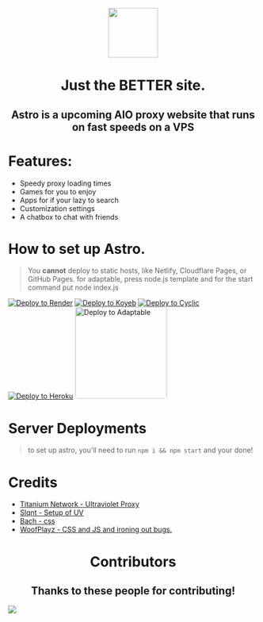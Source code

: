 <p align="center"><img src="https://github.com/GalacticNetwork/astro/blob/main/public/images/astrobanner.png?raw=true" height="100">
</p>
<h1 align="center"><strong>Just the BETTER site.</strong></h1>
<h2 align="center">Astro is a upcoming AIO proxy website that runs on fast speeds on a VPS</h2>

# Features:
- Speedy proxy loading times
- Games for you to enjoy
- Apps for if your lazy to search
- Customization settings
- A chatbox to chat with friends

# How to set up Astro.
> You **cannot** deploy to static hosts, like Netlify, Cloudflare Pages, or GitHub Pages.
> for adaptable, press node.js template and for the start command put node index.js

[![Deploy to Render](https://binbashbanana.github.io/deploy-buttons/buttons/remade/render.svg)](https://render.com/deploy?repo=https://github.com/galacticnetwork/astro)
[![Deploy to Koyeb](https://binbashbanana.github.io/deploy-buttons/buttons/remade/koyeb.svg)](https://app.koyeb.com/deploy?type=git&repository=github.com/galacticnetwork/astro&branch=main&name=astro)
[![Deploy to Cyclic](https://binbashbanana.github.io/deploy-buttons/buttons/remade/cyclic.svg)](https://app.cyclic.sh/api/app/deploy/galacticnetwork/astro)
<a target="_blank" href="https://heroku.com/deploy/?template=https://github.com/galacticnetwork/astro"><img alt="Deploy to Heroku" src="https://binbashbanana.github.io/deploy-buttons/buttons/remade/heroku.svg"></a>
<a target="_blank" href="https://adaptable.io/app/deploy/new?gitUrl=https://github.com/galacticnetwork/astro"><img alt="Deploy to Adaptable" width="185px" style="border-radius:5px;" src="https://raw.githubusercontent.com/GalacticNetwork/astro/main/adapta.png"></a>

# Server Deployments
> to set up astro, you'll need to run
`npm i && npm start`
and your done!

# Credits

- <a href="//github.com/titaniumnetwork-dev/Ultraviolet">Titanium Network - Ultraviolet Proxy</a>
- <a href="//github.com/slqnt">Slqnt - Setup of UV</a>
- <a href="//github.com/bachwebsite">Bach - css</a>
- <a href="//github.com/woofplayz">WoofPlayz - CSS and JS and ironing out bugs.</a>

<h1 align="center">Contributors</h1>
<h2 align="center">Thanks to these people for contributing!</h2>
<a href="https://github.com/GalacticNetwork/astro/graphs/contributors">
  <img src="https://contrib.rocks/image?repo=GalacticNetwork/astro" />
</a>
